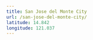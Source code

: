 ```yaml
---
title: San Jose del Monte City
url: /san-jose-del-monte-city/
latitude: 14.842
longitude: 121.037
---
```

